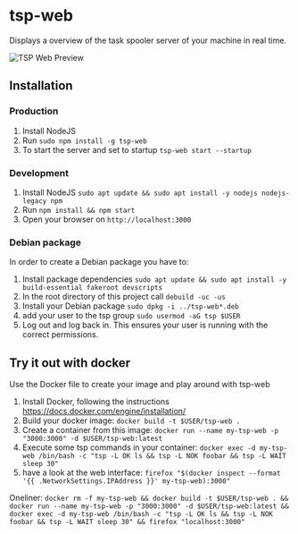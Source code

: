 # tsp-web

Displays a overview of the task spooler server of your machine in real time.

![TSP Web Preview](http://i.imgur.com/5TL7OeP.jpg)


## Installation

### Production

1. Install NodeJS
1. Run `sudo npm install -g tsp-web`
1. To start the server and set to startup `tsp-web start --startup`

### Development

1. Install NodeJS `sudo apt update && sudo apt install -y nodejs nodejs-legacy npm`
1. Run `npm install && npm start`
1. Open your browser on `http://localhost:3000`

### Debian package

In order to create a Debian package you have to:

1. Install package dependencies `sudo apt update && sudo apt install -y build-essential fakeroot devscripts`
1. In the root directory of this project call `debuild -uc -us`
1. Install your Debian package `sudo dpkg -i ../tsp-web*.deb`
1. add your user to the tsp group `sudo usermod -aG tsp $USER`
1. Log out and log back in. This ensures your user is running with the correct permissions.

## Try it out with docker

Use the Docker file to create your image and play around with tsp-web

1. Install Docker, following the instructions https://docs.docker.com/engine/installation/
1. Build your docker image: `docker build -t $USER/tsp-web .`
1. Create a container from this image: `docker run --name my-tsp-web -p "3000:3000" -d $USER/tsp-web:latest`
1. Execute some tsp commands in your container: `docker exec -d my-tsp-web /bin/bash -c "tsp -L OK ls && tsp -L NOK foobar && tsp -L WAIT sleep 30"`
1. have a look at the web interface: `firefox "$(docker inspect --format '{{ .NetworkSettings.IPAddress }}' my-tsp-web):3000"`

Oneliner: `docker rm -f my-tsp-web && docker build -t $USER/tsp-web . && docker run --name my-tsp-web -p "3000:3000" -d $USER/tsp-web:latest && docker exec -d my-tsp-web /bin/bash -c "tsp -L OK ls && tsp -L NOK foobar && tsp -L WAIT sleep 30" && firefox "localhost:3000"`

